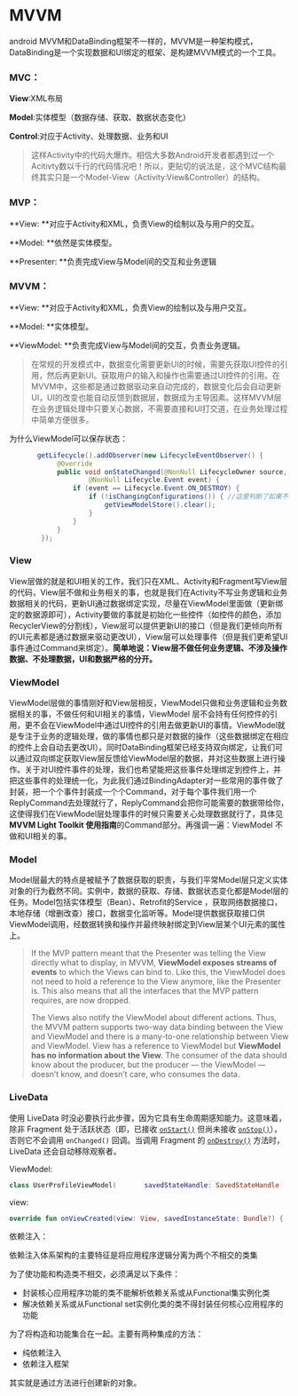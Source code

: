 # MVVM

android MVVM和DataBinding框架不一样的，MVVM是一种架构模式，DataBinding是一个实现数据和UI绑定的框架、是构建MVVM模式的一个工具。

### MVC：

**View**:XML布局     

**Model**:实体模型（数据存储、获取、数据状态变化）  

**Control**:对应于Activity、处理数据、业务和UI

> 这样Activity中的代码大爆炸。相信大多数Android开发者都遇到过一个Acitivty数以千行的代码情况吧！所以，更贴切的说法是，这个MVC结构最终其实只是一个Model-View（Activity:View&Controller）的结构。

### MVP：

**View: **对应于Activity和XML，负责View的绘制以及与用户的交互。 

**Model: **依然是实体模型。

 **Presenter: **负责完成View与Model间的交互和业务逻辑



### MVVM：

**View: **对应于Activity和XML，负责View的绘制以及与用户交互。 

**Model: **实体模型。

 **ViewModel: **负责完成View与Model间的交互，负责业务逻辑。

> 在常规的开发模式中，数据变化需要更新UI的时候，需要先获取UI控件的引用，然后再更新UI。获取用户的输入和操作也需要通过UI控件的引用。在MVVM中，这些都是通过数据驱动来自动完成的，数据变化后会自动更新UI，UI的改变也能自动反馈到数据层，数据成为主导因素。这样MVVM层在业务逻辑处理中只要关心数据，不需要直接和UI打交道，在业务处理过程中简单方便很多。

为什么ViewModel可以保存状态：

```java
       getLifecycle().addObserver(new LifecycleEventObserver() {
            @Override
            public void onStateChanged(@NonNull LifecycleOwner source,
                    @NonNull Lifecycle.Event event) {
                if (event == Lifecycle.Event.ON_DESTROY) {
                    if (!isChangingConfigurations()) { //这里判断了如果不是状态变更才会清除viewModel
                        getViewModelStore().clear();
                    }
                }
            }
        });
```



### View

View层做的就是和UI相关的工作，我们只在XML、Activity和Fragment写View层的代码，View层不做和业务相关的事，也就是我们在Activity不写业务逻辑和业务数据相关的代码，更新UI通过数据绑定实现，尽量在ViewModel里面做（更新绑定的数据源即可），Activity要做的事就是初始化一些控件（如控件的颜色，添加RecyclerView的分割线），View层可以提供更新UI的接口（但是我们更倾向所有的UI元素都是通过数据来驱动更改UI），View层可以处理事件（但是我们更希望UI事件通过Command来绑定）。**简单地说：View层不做任何业务逻辑、不涉及操作数据、不处理数据，UI和数据严格的分开。**

### ViewModel

ViewModel层做的事情刚好和View层相反，ViewModel只做和业务逻辑和业务数据相关的事，不做任何和UI相关的事情，ViewModel 层不会持有任何控件的引用，更不会在ViewModel中通过UI控件的引用去做更新UI的事情。ViewModel就是专注于业务的逻辑处理，做的事情也都只是对数据的操作（这些数据绑定在相应的控件上会自动去更改UI）。同时DataBinding框架已经支持双向绑定，让我们可以通过双向绑定获取View层反馈给ViewModel层的数据，并对这些数据上进行操作。关于对UI控件事件的处理，我们也希望能把这些事件处理绑定到控件上，并把这些事件的处理统一化，为此我们通过BindingAdapter对一些常用的事件做了封装，把一个个事件封装成一个个Command，对于每个事件我们用一个ReplyCommand去处理就行了，ReplyCommand会把你可能需要的数据带给你，这使得我们在ViewModel层处理事件的时候只需要关心处理数据就行了，具体见**MVVM Light Toolkit 使用指南**的Command部分。再强调一遍：ViewModel 不做和UI相关的事。

### Model

Model层最大的特点是被赋予了数据获取的职责，与我们平常Model层只定义实体对象的行为截然不同。实例中，数据的获取、存储、数据状态变化都是Model层的任务。Model包括实体模型（Bean）、Retrofit的Service ，获取网络数据接口，本地存储（增删改查）接口，数据变化监听等。Model提供数据获取接口供ViewModel调用，经数据转换和操作并最终映射绑定到View层某个UI元素的属性上。



> If the MVP pattern meant that the Presenter was telling the View directly what to display, in MVVM, **ViewModel exposes streams of events** to which the Views can bind to. Like this, the ViewModel does not need to hold a reference to the View anymore, like the Presenter is. This also means that all the interfaces that the MVP pattern requires, are now dropped.
>
> The Views also notify the ViewModel about different actions. Thus, the MVVM pattern supports two-way data binding between the View and ViewModel and there is a many-to-one relationship between View and ViewModel. View has a reference to ViewModel but **ViewModel has no information about the View**. The consumer of the data should know about the producer, but the producer — the ViewModel — doesn’t know, and doesn’t care, who consumes the data.



### LiveData

使用 LiveData 时没必要执行此步骤，因为它具有生命周期感知能力。这意味着，除非 Fragment 处于活跃状态（即，已接收 [`onStart()`](https://developer.android.com/reference/android/app/Fragment#onStart()) 但尚未接收 [`onStop()`](https://developer.android.com/reference/android/app/Fragment#onStop())），否则它不会调用 `onChanged()` 回调。当调用 Fragment 的 [`onDestroy()`](https://developer.android.com/reference/android/app/Fragment#onDestroy()) 方法时，LiveData 还会自动移除观察者。



ViewModel:

```kotlin
class UserProfileViewModel(       savedStateHandle: SavedStateHandle    ) : ViewModel() {       val userId : String = savedStateHandle["uid"] ?:              throw IllegalArgumentException("missing user id")       val user : LiveData<User> = TODO()    }
```



view:

```kotlin
override fun onViewCreated(view: View, savedInstanceState: Bundle?) {       super.onViewCreated(view, savedInstanceState)       viewModel.user.observe(viewLifecycleOwner) {           // update UI       }    }
```





依赖注入：

依赖注入体系架构的主要特征是将应用程序逻辑分离为两个不相交的类集

为了使功能和构造类不相交，必须满足以下条件：

- 封装核心应用程序功能的类不能解析依赖关系或从Functional集实例化类
- 解决依赖关系或从Functional set实例化类的类不得封装任何核心应用程序的功能



为了将构造和功能集合在一起。主要有两种集成的方法：

- 纯依赖注入
- 依赖注入框架



其实就是通过方法进行创建新的对象。

